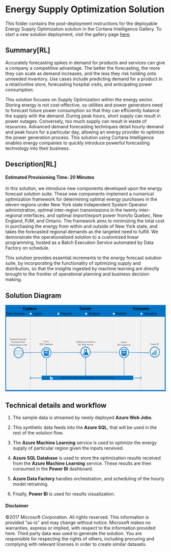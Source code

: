 # Energy Supply Optimization Solution

This folder contains the post-deployment instructions for the deployable Energy Supply Optimization solution in the Cortana Intelligence Gallery. To start a new solution deployment, visit the gallery page [here]().

<Guide type="PostDeploymentGuidance" url="https://github.com/Azure/cortana-intelligence-energy-supply-optimization/blob/master/Automated%20Deployment%20Guide/Post%20Deployment%20Instructions.md"/>

## <a name="Summary"></a>Summary[RL]
<Guide type="Summary">
Accurately forecasting spikes in demand for products and services can give a company a competitive advantage. The better the forecasting, the more they can scale as demand increases, and the less they risk holding onto unneeded inventory. Use cases include predicting demand for a product in a retail/online store, forecasting hospital visits, and anticipating power consumption.

This solution focuses on Supply Optimization within the energy sector. Storing energy is not cost-effective, so utilities and power generators need to forecast future power consumption so that they can efficiently balance the supply with the demand. During peak hours, short supply can result in power outages. Conversely, too much supply can result in waste of resources. Advanced demand forecasting techniques detail hourly demand and peak hours for a particular day, allowing an energy provider to optimize the power generation process. This solution using Cortana Intelligence enables energy companies to quickly introduce powerful forecasting technology into their business.
</Guide>

## <a name="Description"></a>Description[RL]

#### Estimated Provisioning Time: <Guide type="EstimatedTime">20 Minutes</Guide>
<Guide type="Description">
In this solution, we introduce new components developed upon the energy forecast solution suite. These new components implement a numerical optimization framework for determining optimal energy purchases in the eleven regions under New York state Independent System Operator administration, optimal inter-region transmissions in the twenty inter-regional interfaces, and optimal import/export power from/to Quebec, New England, PJM, and Ontario. The framework aims to minimizing the total cost in purchasing the energy from within and outside of New York state, and takes the forecasted regional demands as the targeted need to fulfill. We demonstrate the operationalized solution to a customized linear programming, hosted as a Batch Execution Service automated by Data Factory on schedule. 

This solution provides essential increments to the energy forecast solution suite, by incorporating the functionality of optimizing supply and distribution, so that the insights ingested by machine learning are directly brought to the frontier of operational planning and business decision making. 

## Solution Diagram
![Solution Diagram](https://github.com/Azure/cortana-intelligence-energy-supply-optimization/blob/master/Automated%20Deployment%20Guide/Figures/architecture.png)

## Technical details and workflow
1.	The sample data is streamed by newly deployed **Azure Web Jobs**.

2.	This synthetic data feeds into the **Azure SQL**, that will be used in the rest of the solution flow.

3.	The **Azure Machine Learning** service is used to optimize the energy supply of particular region given the inputs received.

4.	**Azure SQL Database** is used to store the optimization results received from the **Azure Machine Learning** service. These results are then consumed in the **Power BI** dashboard.

5. **Azure Data Factory** handles orchestration, and scheduling of the hourly model retraining.

6.	Finally, **Power BI** is used for results visualization.
</Guide>

#### Disclaimer

©2017 Microsoft Corporation. All rights reserved.  This information is provided "as-is" and may change without notice. Microsoft makes no warranties, express or implied, with respect to the information provided here.  Third party data was used to generate the solution.  You are responsible for respecting the rights of others, including procuring and complying with relevant licenses in order to create similar datasets.